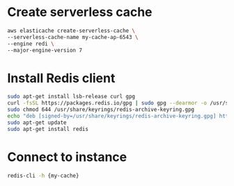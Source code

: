 # Create serverless cache

```sh
aws elasticache create-serverless-cache \
--serverless-cache-name my-cache-ap-6543 \
--engine redi \
--major-engine-version 7
```

# Install Redis client

```sh
sudo apt-get install lsb-release curl gpg
curl -fsSL https://packages.redis.io/gpg | sudo gpg --dearmor -o /usr/share/keyrings/redis-archive-keyring.gpg
sudo chmod 644 /usr/share/keyrings/redis-archive-keyring.gpg
echo "deb [signed-by=/usr/share/keyrings/redis-archive-keyring.gpg] https://packages.redis.io/deb $(lsb_release -cs) main" | sudo tee /etc/apt/sources.list.d/redis.list
sudo apt-get update
sudo apt-get install redis
```

# Connect to instance

```sh
redis-cli -h {my-cache}
```